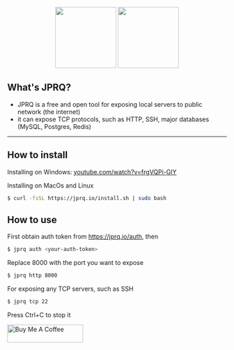 <p align="center">
    <img height="140" src="https://user-images.githubusercontent.com/35038240/221522083-1011e567-e2b7-424c-a018-15e965cf8df9.png#gh-light-mode-only">
    <img height="140" src="https://user-images.githubusercontent.com/35038240/221522077-5b1e3eca-ca85-4c9f-93a9-afd39cc93c88.png#gh-dark-mode-only">
</p>

## What's JPRQ?

- JPRQ is a free and open tool for exposing local servers to public network (the internet)
- it can expose TCP protocols, such as HTTP, SSH, major databases (MySQL, Postgres, Redis)

---

## How to install

Installing on Windows: [youtube.com/watch?v=frgVQPi-GlY](https://youtube.com/watch?v=frgVQPi-GlY)

Installing on MacOs and Linux
```bash
$ curl -fsSL https://jprq.io/install.sh | sudo bash
```

## How to use

First obtain auth token from https://jprq.io/auth, then

```bash
$ jprq auth <your-auth-token>
```

Replace 8000 with the port you want to expose

```bash
$ jprq http 8000
```

For exposing any TCP servers, such as SSH

```bash
$ jprq tcp 22
```

Press Ctrl+C to stop it

<a href="https://www.buymeacoffee.com/azimjon" target="_blank"><img src="https://cdn.buymeacoffee.com/buttons/default-orange.png" alt="Buy Me A Coffee" height="41" width="174"></a>
